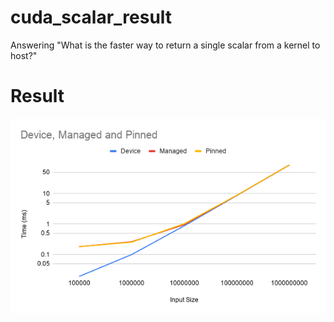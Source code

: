 # cuda_scalar_result
Answering "What is the faster way to return a single scalar from a kernel to host?" 

# Result

![image](result.png)